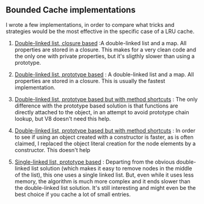 
## Bounded Cache implementations

I wrote a few implementations, in order to compare what tricks and strategies would be the most effective in the specific case of a LRU cache.


1. [Double-linked list, closure based](bounded-cache_closureImpl.js) :A double-linked list and a map. All properties are stored in a closure. This makes for a very clean code and the only one with private properties, but it's sligthly slower than using a prototype.

1. [Double-linked list, prototype based](bounded-cache_prototypeImpl.js) : A double-linked list and a map. All properties are stored in a closure. This is usually the fastest implementation.

1. [Double-linked list, prototype based but with method shortcuts](bounded-cache_OODirectImpl.js) : The only difference with the prototype based solution is that functions are directly attached to the object, in an attempt to avoid prototype chain lookup, but V8 doesn't need this help.

1. [Double-linked list, prototype based but with method shortcuts](bounded-cache_prototypeEntryImpl.js) : In order to see if using an object created with a constructor is faster, as is often claimed, I replaced the object literal creation for the node elements by a constructor. This doesn't help

1. [Single-linked list, prototype based](bounded-cache_singleListPrototypeImpl.js) : Departing from the obvious double-linked list solution (which makes it easy to remove nodes in the middle of the list), this one uses a single linked list. But, even while it uses less memory, the algorithm is much more complex and it ends slower than the double-linked list solution. It's still interesting and might even be the best choice if you cache a lot of small entries.
